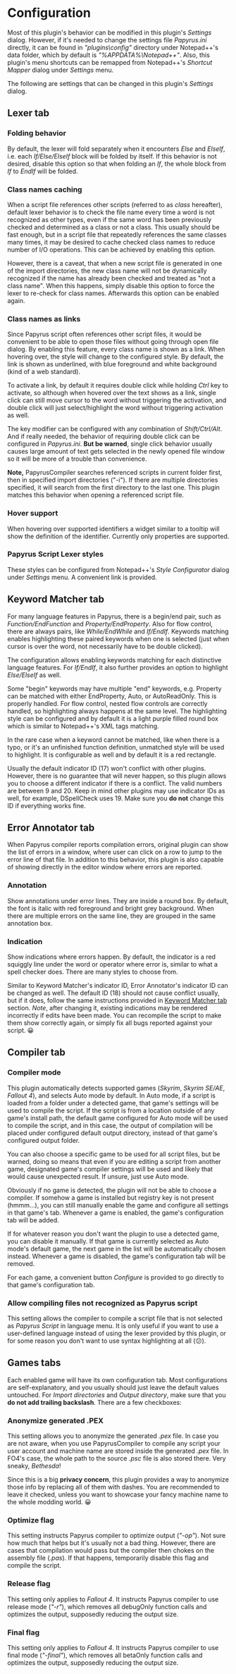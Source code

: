 # Configuration
Most of this plugin's behavior can be modified in this plugin's *Settings* dialog. However, if it's needed
to change the settings file *Papyrus.ini* directly, it can be found in *"plugins\config"* directory under
Notepad++'s data folder, which by default is *"%APPDATA%\Notepad++"*. Also, this plugin's menu shortcuts
can be remapped from Notepad++'s *Shortcut Mapper* dialog under *Settings* menu.

The following are settings that can be changed in this plugin's *Settings* dialog.

## Lexer tab

### Folding behavior
By default, the lexer will fold separately when it encounters *Else* and *ElseIf*, i.e. each *If/Else/ElseIf*
block will be folded by itself. If this behavior is not desired, disable this option so that when folding an
*If*, the whole block from *If* to *EndIf* will be folded.

### Class names caching
When a script file references other scripts (referred to as *class* hereafter), default lexer behavior is
to check the file name every time a word is not recognized as other types, even if the same word has been
previously checked and determined as a class or not a class. This usually should be fast enough, but in a
script file that repeatedly references the same classes many times, it may be desired to cache checked
class names to reduce number of I/O operations. This can be achieved by enabling this option.

However, there is a caveat, that when a new script file is generated in one of the import directories,
the new class name will not be dynamically recognized if the name has already been checked and treated as
"not a class name". When this happens, simply disable this option to force the lexer to re-check for class
names. Afterwards this option can be enabled again.

### Class names as links
Since Papyrus script often references other script files, it would be convenient to be able to open those
files without going through open file dialog. By enabling this feature, every class name is shown as a link.
When hovering over, the style will change to the configured style. By default, the link is shown as
underlined, with blue foreground and white background (kind of a web standard).

To activate a link, by default it requires double click while holding *Ctrl* key to activate, so although
when hovered over the text shows as a link, single click can still move cursor to the word without triggering
the activation, and double click will just select/highlight the word without triggering activation as well.

The key modifier can be configured with any combination of *Shift/Ctrl/Alt*. And if really needed, the behavior
of requiring double click can be configured in *Papyrus.ini*. **But be warned**, single click behavior usually
causes large amount of text gets selected in the newly opened file window so it will be more of a trouble
than convenience.

**Note,** PapyrusCompiler searches referenced scripts in current folder first, then in specified import
directories ("-i"). If there are multiple directories specified, it will search from the first directory to
the last one. This plugin matches this behavior when opening a referenced script file.

### Hover support
When hovering over supported identifiers a widget similar to a tooltip will show the definition of the
identifier. Currently only properties are supported.

### Papyrus Script Lexer styles
These styles can be configured from Notepad++'s *Style Configurator* dialog under *Settings* menu. A convenient
link is provided.


## Keyword Matcher tab
For many language features in Papyrus, there is a begin/end pair, such as *Function/EndFunction* and
*Property/EndProperty*. Also for flow control, there are always pairs, like *While/EndWhile* and *If/EndIf*.
Keywords matching enables highlighting these paired keywords when one is selected (just when cursor is over
the word, not necessarily have to be double clicked).

The configuration allows enabling keywords matching for each distinctive language features. For *If/EndIf*,
it also further provides an option to highlight *Else/ElseIf* as well.

Some "begin" keywords may have multiple "end" keywords, e.g. Property can be matched with either EndProperty,
Auto, or AutoReadOnly. This is properly handled. For flow control, nested flow controls are correctly handled,
so highlighting always happens at the same level. The highlighting style can be configured and by default it
is a light purple filled round box which is similar to Notepad++'s XML tags matching.

In the rare case when a keyword cannot be matched, like when there is a typo, or it's an unfinished function
definition, unmatched style will be used to highlight. It is configurable as well and by default it is a
red rectangle.

Usually the default indicator ID (17) won't conflict with other plugins. However, there is no guarantee that
will never happen, so this plugin allows you to choose a different indicator if there is a conflict. The
valid numbers are between 9 and 20. Keep in mind other plugins may use indicator IDs as well, for example,
DSpellCheck uses 19. Make sure you **do not** change this ID if everything works fine.


## Error Annotator tab
When Papyrus compiler reports compilation errors, original plugin can show the list of errors in a window,
where user can click on a row to jump to the error line of that file. In addition to this behavior, this
plugin is also capable of showing directly in the editor window where errors are reported.

### Annotation
Show annotations under error lines. They are inside a round box. By default, the font is italic with red
foreground and bright grey background. When there are multiple errors on the same line, they are grouped
in the same annotation box.

### Indication
Show indications where errors happen. By default, the indicator is a red squiggly line under the word or
operator where error is, similar to what a spell checker does. There are many styles to choose from.

Similar to Keyword Matcher's indicator ID, Error Annotator's indicator ID can be changed as well. The
default ID (18) should not cause conflict usually, but if it does, follow the same instructions provided
in [Keyword Matcher tab](#keyword-matcher-tab) section. *Note*, after changing it, existing indications
may be rendered incorrectly if edits have been made. You can recompile the script to make them show
correctly again, or simply fix all bugs reported against your script. 😀


## Compiler tab

### Compiler mode
This plugin automatically detects supported games (*Skyrim*, *Skyrim SE/AE*, *Fallout 4*), and selects Auto
mode by default. In Auto mode, if a script is loaded from a folder under a detected game, that game's
settings will be used to compile the script. If the script is from a location outside of any game's install
path, the default game configured for Auto mode will be used to compile the script, and in this case, the
output of compilation will be placed under configured default output directory, instead of that game's
configured output folder.

You can also choose a specific game to be used for all script files, but be warned, doing so means that
even if you are editing a script from another game, designated game's compiler settings will be used and
likely that would cause unexpected result. If unsure, just use Auto mode.

Obviously if no game is detected, the plugin will not be able to choose a compiler. If somehow a game is
installed but registry key is not present (hmmm...), you can still manually enable the game and configure
all settings in that game's tab. Whenever a game is enabled, the game's configuration tab will be added.

If for whatever reason you don't want the plugin to use a detected game, you can disable it manually. If
that game is currently selected as Auto mode's default game, the next game in the list will be automatically
chosen instead. Whenever a game is disabled, the game's configuration tab will be removed.

For each game, a convenient button *Configure* is provided to go directly to that game's configuration
tab.

### Allow compiling files not recognized as Papyrus script
This setting allows the compiler to compile a script file that is not selected as *Papyrus Script* in
language menu. It is only useful if you want to use a user-defined language instead of using the lexer
provided by this plugin, or for some reason you don't want to use syntax highlighting at all (😕).


## Games tabs
Each enabled game will have its own configuration tab. Most configurations are self-explanatory, and you
usually should just leave the default values untouched. For *Import directories* and *Output directory*,
make sure that you **do not add trailing backslash**. There are a few checkboxes:

### Anonymize generated .PEX
This setting allows you to anonymize the generated *.pex* file. In case you are not aware, when you use
PapyrusCompiler to compile any script your user account and machine name are stored inside the generated
*.pex* file. In FO4's case, the whole path to the source *.psc* file is also stored there. Very sneaky,
*Bethesda*!

Since this is a big **privacy concern**, this plugin provides a way to anonymize those info by replacing
all of them with dashes. You are recommended to leave it checked, unless you want to showcase your fancy
machine name to the whole modding world. 😀

### Optimize flag
This setting instructs Papyrus compiler to optimize output (*"-op"*). Not sure how much that helps but it's
usually not a bad thing. However, there are cases that compilation would pass but the compiler then chokes
on the assembly file (*.pas*). If that happens, temporarily disable this flag and compile the script.

### Release flag
This setting only applies to *Fallout 4*. It instructs Papyrus compiler to use release mode (*"-r"*), which
removes all debugOnly function calls and optimizes the output, supposedly reducing the output size.

### Final flag
This setting only applies to *Fallout 4*. It instructs Papyrus compiler to use final mode (*"-final"*), which
removes all betaOnly function calls and optimizes the output, supposedly reducing the output size.
